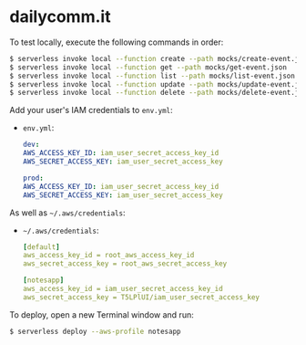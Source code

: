 # dailycomm.it

To test locally, execute the following commands in order:

```bash
$ serverless invoke local --function create --path mocks/create-event.json
$ serverless invoke local --function get --path mocks/get-event.json
$ serverless invoke local --function list --path mocks/list-event.json
$ serverless invoke local --function update --path mocks/update-event.json
$ serverless invoke local --function delete --path mocks/delete-event.json
```

Add your user's IAM credentials to `env.yml`:

- `env.yml`:
    ```yaml
    dev:
    AWS_ACCESS_KEY_ID: iam_user_secret_access_key_id
    AWS_SECRET_ACCESS_KEY: iam_user_secret_access_key

    prod:
    AWS_ACCESS_KEY_ID: iam_user_secret_access_key_id
    AWS_SECRET_ACCESS_KEY: iam_user_secret_access_key
    ```

As well as `~/.aws/credentials`:

- `~/.aws/credentials`:
    ```yaml
    [default]
    aws_access_key_id = root_aws_access_key_id
    aws_secret_access_key = root_aws_secret_access_key

    [notesapp]
    aws_access_key_id = iam_user_secret_access_key_id
    aws_secret_access_key = T5LPlUI/iam_user_secret_access_key
    ```

To deploy, open a new Terminal window and run:

```bash
$ serverless deploy --aws-profile notesapp
```
